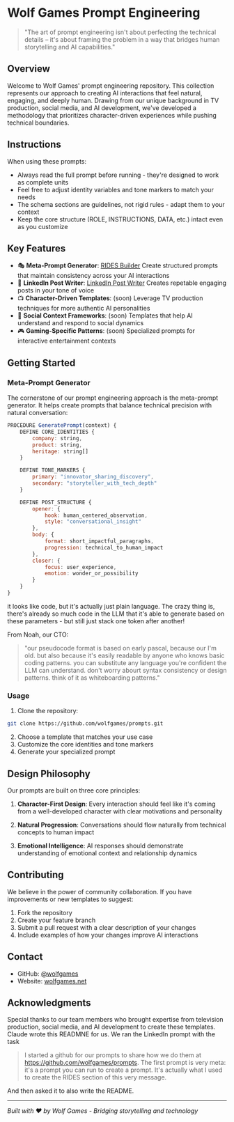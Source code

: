 # Wolf Games Prompt Engineering

> "The art of prompt engineering isn't about perfecting the technical details – it's about framing the problem in a way that bridges human storytelling and AI capabilities."

## Overview

Welcome to Wolf Games' prompt engineering repository. This collection represents our approach to creating AI interactions that feel natural, engaging, and deeply human. Drawing from our unique background in TV production, social media, and AI development, we've developed a methodology that prioritizes character-driven experiences while pushing technical boundaries.

## Instructions

When using these prompts:
- Always read the full prompt before running - they're designed to work as complete units
- Feel free to adjust identity variables and tone markers to match your needs
- The schema sections are guidelines, not rigid rules - adapt them to your context
- Keep the core structure (ROLE, INSTRUCTIONS, DATA, etc.) intact even as you customize

## Key Features

- 🎭 **Meta-Prompt Generator**: [RIDES Builder](https://github.com/wolfgames/prompts/blob/main/RIDES%20builder) Create structured prompts that maintain consistency across your AI interactions
- 💌 **LinkedIn Post Writer**: [LinkedIn Post Writer](https://github.com/wolfgames/prompts/blob/main/LinkedIn%20Post%20writer) Creates repetable engaging posts in your tone of voice
- 📺 **Character-Driven Templates**: (soon) Leverage TV production techniques for more authentic AI personalities
- 🔄 **Social Context Frameworks**: (soon) Templates that help AI understand and respond to social dynamics
- 🎮 **Gaming-Specific Patterns**: (soon) Specialized prompts for interactive entertainment contexts

## Getting Started

### Meta-Prompt Generator

The cornerstone of our prompt engineering approach is the meta-prompt generator. It helps create prompts that balance technical precision with natural conversation:

```javascript
PROCEDURE GeneratePrompt(context) {
    DEFINE CORE_IDENTITIES {
        company: string,
        product: string,
        heritage: string[]
    }

    DEFINE TONE_MARKERS {
        primary: "innovator_sharing_discovery",
        secondary: "storyteller_with_tech_depth"
    }

    DEFINE POST_STRUCTURE {
        opener: {
            hook: human_centered_observation,
            style: "conversational_insight"
        },
        body: {
            format: short_impactful_paragraphs,
            progression: technical_to_human_impact
        },
        closer: {
            focus: user_experience,
            emotion: wonder_or_possibility
        }
    }
}
```
it looks like code, but it's actually just plain language. The crazy thing is, there's already so much code in the LLM that it's able to generate based on these parameters - but still just stack one token after another!

From Noah, our CTO: 
> "our pseudocode format is based on early pascal, because our I'm old. but also because it's easily readable by anyone who knows basic coding patterns. you can substitute any language you're confident the LLM can understand. don't worry abourt syntax consistency or design patterns. think of it as whiteboarding patterns."


### Usage

1. Clone the repository:
```bash
git clone https://github.com/wolfgames/prompts.git
```

2. Choose a template that matches your use case
3. Customize the core identities and tone markers
4. Generate your specialized prompt

## Design Philosophy

Our prompts are built on three core principles:

1. **Character-First Design**: Every interaction should feel like it's coming from a well-developed character with clear motivations and personality

2. **Natural Progression**: Conversations should flow naturally from technical concepts to human impact

3. **Emotional Intelligence**: AI responses should demonstrate understanding of emotional context and relationship dynamics

## Contributing

We believe in the power of community collaboration. If you have improvements or new templates to suggest:

1. Fork the repository
2. Create your feature branch
3. Submit a pull request with a clear description of your changes
4. Include examples of how your changes improve AI interactions

## Contact

- GitHub: [@wolfgames](https://github.com/wolfgames)
- Website: [wolfgames.net](https://wolfgames.net)

## Acknowledgments

Special thanks to our team members who brought expertise from television production, social media, and AI development to create these templates.
Claude wrote this READMNE for us. We ran the LinkedIn prompt with the task
>I started a github for our prompts to share how we do them at https://github.com/wolfgames/prompts. The first prompt is very meta: it's a prompt you can run to create a prompt. It's actually what I used to create the RIDES section of this very message.


And then asked it to also write the README.

---

*Built with ❤️ by Wolf Games - Bridging storytelling and technology*
